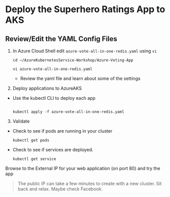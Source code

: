 # Deploy the Superhero Ratings App to AKS

## Review/Edit the YAML Config Files

1. In Azure Cloud Shell edit `azure-vote-all-in-one-redis.yaml` using `vi`
    ```
    cd ~/AzureKubernetesService-Workshop/Azure-Voting-App

    vi azure-vote-all-in-one-redis.yaml
    ```
    * Review the yaml file and learn about some of the settings

2. Deploy applications to AzureAKS

* Use the kubectl CLI to deploy each app
    ```

    kubectl apply -f azure-vote-all-in-one-redis.yaml
    ```
3. Validate

* Check to see if pods are running in your cluster
    ```
    kubectl get pods
    
* Check to see if services are deployed.
    ```
    kubectl get service
    
Browse to the External IP for your web application (on port 80) and try the app

> The public IP can take a few minutes to create with a new cluster. Sit back and relax. Maybe check Facebook. 
